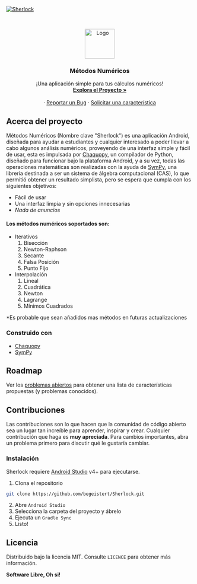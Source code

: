 [![Sherlock](https://circleci.com/gh/begeistert/Sherlock.svg?style=svg)](https://circleci.com/gh/begeistert/Sherlock)
<!-- PROJECT LOGO -->
<br />
<p align="center">
  <a href="https://github.com/begeistert/Sherlock">
    <img src="https://github.com/begeistert/Sherlock/blob/master/app/src/main/res/drawable-v24/matematicas.png" alt="Logo" width="80" height="80">
  </a>

  <h3 align="center">Métodos Numéricos</h3>

  <p align="center">
    ¡Una aplicación simple para tus cálculos numéricos!
    <br />
    <a href="https://github.com/begeistert/Sherlock"><strong>Explora el Proyecto »</strong></a>
    <br />
    <br />
    ·
    <a href="https://github.com/begeistert/Sherlock/issues">Reportar un Bug</a>
    ·
    <a href="https://github.com/begeistert/Sherlock/issues">Solicitar una característica</a>
  </p>
</p>

## Acerca del proyecto
Métodos Numéricos (Nombre clave "Sherlock") es una aplicación Android, diseñada para ayudar a estudiantes y cualquier interesado a poder llevar a cabo algunos análisis numéricos, proveyendo de una interfaz simple y fácil de usar, esta es impulsada por [Chaquopy](https://github.com/chaquo/chaquopy), un compilador de Python, diseñado para funcionar bajo la plataforma Android, y a su vez, todas las operaciones matemáticas son realizadas con la ayuda de [SymPy](https://github.com/sympy/sympy), una librería destinada a ser un sistema de álgebra computacional (CAS), lo que permitió obtener un resultado simplista, pero se espera que cumpla con los siguientes objetivos:
* Fácil de usar
* Una interfaz limpia y sin opciones innecesarias
* _Nada de anuncios_

#### Los métodos numéricos soportados son:
- Iterativos
    1. Bisección
    2. Newton-Raphson 
    3. Secante
    4. Falsa Posición
    5. Punto Fijo
- Interpolación
    1. Lineal
    2. Cuadrática
    3. Newton
    4. Lagrange
    5. Mínimos Cuadrados
    
*Es probable que sean añadidos mas métodos en futuras actualizaciones

### Construido con
* [Chaquopy](https://github.com/chaquo/chaquopy)
* [SymPy](https://github.com/sympy/sympy)

## Roadmap
Ver los [problemas abiertos](https://github.com/begeistert/Sherlock/issues) para obtener una lista de características propuestas (y problemas conocidos).

## Contribuciones
Las contribuciones son lo que hacen que la comunidad de código abierto sea un lugar tan increíble para aprender, inspirar y crear. Cualquier contribución que haga es **muy apreciada**. Para cambios importantes, abra un problema primero para discutir qué le gustaría cambiar.

### Instalación

Sherlock requiere [Android Studio](https://developer.android.com/studio) v4+ para ejecutarse.

1. Clona el repositorio
```sh
git clone https://github.com/begeistert/Sherlock.git
```
2. Abre `Android Studio`
3. Selecciona la carpeta del proyecto y ábrelo
4. Ejecuta un `Gradle Sync`
5. Listo!

## Licencia
Distribuido bajo la licencia MIT. Consulte `LICENCE` para obtener más información.

**Software Libre, Oh si!**
